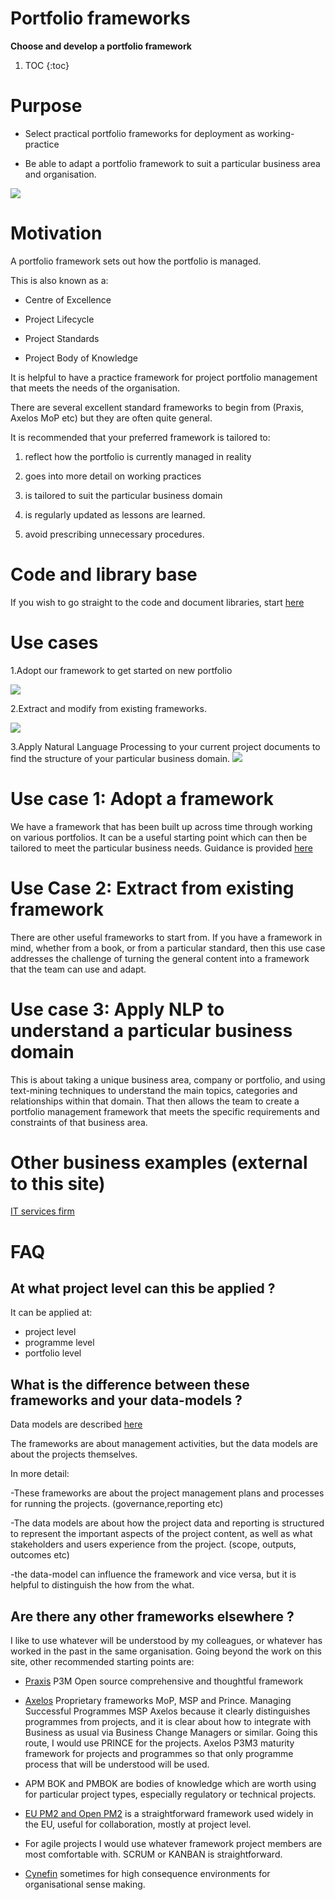 # Portfolio frameworks

**Choose and develop a portfolio framework**

1. TOC
{:toc}

# Purpose

- Select practical portfolio frameworks for deployment as working-practice

- Be able to adapt a portfolio framework to suit a particular business area and organisation.

![](/images/Portfolio-frameworks/P3M-categories-Wikipedia-Higher-structure-LR-Neo4j.png)

# Motivation

A portfolio framework sets out how the portfolio is managed.

This is also known as a:

- Centre of Excellence

- Project Lifecycle

- Project Standards

- Project Body of Knowledge

It is helpful to have a practice framework for project portfolio management that meets the needs of the organisation. 

There are several excellent standard frameworks to begin from (Praxis, Axelos MoP etc) but they are often quite general. 

It is recommended that your preferred framework is tailored to:

1. reflect how the portfolio is currently managed in reality

1. goes into more detail on working practices

1. is tailored to suit the particular business domain

1. is regularly updated as lessons are learned.

1. avoid prescribing unnecessary procedures. 

# Code and library base

If you wish to go straight to the code and document libraries, start [here](https://github.com/lawrencerowland/Data-Model-for-Project-Frameworks)

# Use cases

1.Adopt our framework to get started on new portfolio

![](/images/Portfolio-frameworks/portfolio-tier1.png)


2.Extract and modify from existing frameworks.

![](/images/Portfolio-frameworks/2020-02-P3M-categories-in-Wikipedia-neo4j-LR.png)


3.Apply Natural Language Processing to your current project documents to find the structure of your particular business domain.
![](/images/Portfolio-frameworks/Orange-NLP-example.png)

# Use case 1: Adopt a framework
We have a  framework that has been built up across time through working on various portfolios. It can be a useful starting point which can then be tailored to meet the particular business needs. 
Guidance is provided [here](https://lawrencerowland.github.io/2020/05/16/Adopt-existing-portfolio-framework.html)

# Use Case 2: Extract from existing framework
There are other useful frameworks to start from. If you have a framework in mind, whether from a book, or from a particular standard, then this use case addresses the challenge of turning the general content into a framework that the team can use and adapt. 

# Use case 3: Apply NLP to understand a particular business domain
This is about taking a unique business area, company or portfolio, and using text-mining techniques to understand the main topics, categories and relationships within that domain. That then allows the team to create a portfolio management framework that meets the specific requirements and constraints of that business area. 

# Other business examples (external to this site)

[IT services firm](https://go.neo4j.com/rs/710-RRC-335/images/Neo4j-case-study-IT%20Services-EN-US.pdf)

# FAQ

## At what project level can this be applied ?

It can be applied at:
- project level
- programme level
- portfolio level

## What is the difference between these frameworks and your data-models ?

Data models are described [here](https://lawrencerowland.github.io/Portfolio-data-model.html)

The frameworks are about management activities, but the data models are about the projects themselves.

In more detail:

-These frameworks are about the project management plans and processes for running the projects. (governance,reporting etc)

-The data models are about how the project data and reporting is structured to represent the important aspects of the project content, as well as what stakeholders and users experience from the project. (scope, outputs, outcomes etc)

-the data-model can influence the framework and vice versa, but it is helpful to distinguish the how from the what. 

## Are there any other frameworks elsewhere ?

I like to use whatever will be understood by my colleagues, or whatever has worked in the past in the same organisation. Going beyond the work on this site, other recommended starting points are:

- [Praxis](https://www.praxisframework.org) P3M Open source comprehensive and thoughtful framework 

- [Axelos](htpps://axelos.com) Proprietary frameworks MoP, MSP and Prince. Managing Successful Programmes MSP Axelos because it clearly distinguishes programmes from projects, and it is clear about how to integrate with Business as usual via Business Change Managers or similar. Going this route, I would use PRINCE for the projects. Axelos P3M3 maturity framework for projects and programmes so that only programme process that will be understood will be used. 

- APM BOK and PMBOK are bodies of knowledge which are worth using for particular project types, especially regulatory or technical projects. 

- [EU PM2 and Open PM2](https://op.europa.eu/en/publication-detail/-/publication/ac3e118a-cb6e-11e8-9424-01aa75ed71a1) is a straightforward framework used widely in the EU, useful for collaboration, mostly at project level.

- For agile projects I would use whatever framework project members are most comfortable with. SCRUM or KANBAN is straightforward.

- [Cynefin](https://cognitive-edge.com) sometimes for high consequence environments for organisational sense making.
 



